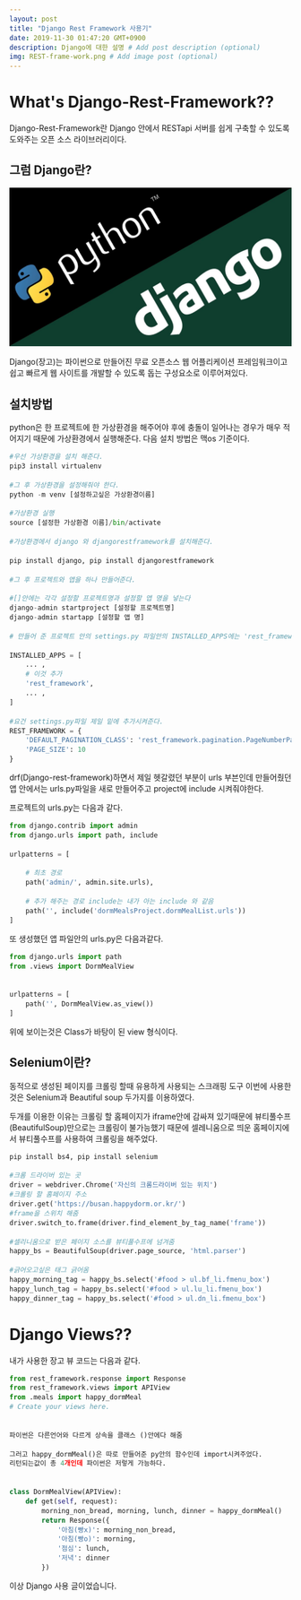 ```yaml
---
layout: post
title: "Django Rest Framework 사용기"
date: 2019-11-30 01:47:20 GMT+0900
description: Django에 대한 설명 # Add post description (optional)
img: REST-frame-work.png # Add image post (optional)
---
```


# What's Django-Rest-Framework??

Django-Rest-Framework란 Django 안에서 RESTapi 서버를 쉽게 구축할 수 있도록 도와주는 오픈 소스 라이브러리이다.

## 그럼 Django란?

![Django](../assets/img/django.jpeg)

Django(장고)는 파이썬으로 만들어진 무료 오픈소스 웹 어플리케이션 프레임워크이고 쉽고 빠르게 웹 사이트를 개발할 수 있도록 돕는 구성요소로 이루어져있다.

## 설치방법

python은 한 프로젝트에 한 가상환경을 해주어야 후에 충돌이 일어나는 경우가 매우 적어지기 때문에 가상환경에서 실행해준다. 다음 설치 방법은 맥os 기준이다.

```python
#우선 가상환경을 설치 해준다.
pip3 install virtualenv

#그 후 가상환경을 설정해줘야 한다.
python -m venv [설정하고싶은 가상환경이름]

#가상환경 실행
source [설정한 가상환경 이름]/bin/activate

#가상환경에서 django 와 djangorestframework를 설치해준다.

pip install django, pip install djangorestframework

#그 후 프로젝트와 앱을 하나 만들어준다.

#[]안에는 각각 설정할 프로젝트명과 설정할 앱 명을 넣는다
django-admin startproject [설정할 프로젝트명]
django-admin startapp [설정할 앱 명]

# 만들어 준 프로젝트 안의 settings.py 파일안의 INSTALLED_APPS에는 'rest_framework'를 추가시키고

INSTALLED_APPS = [
    ... ,
    # 이것 추가
    'rest_framework',
    ... ,
]

#요건 settings.py파일 제일 밑에 추가시켜준다.
REST_FRAMEWORK = {
    'DEFAULT_PAGINATION_CLASS': 'rest_framework.pagination.PageNumberPagination',
    'PAGE_SIZE': 10
}
```

drf(Django-rest-framework)하면서 제일 헷갈렸던 부분이 urls 부븐인데 만들어줬던 앱 안에서는 urls.py파일을 새로 만들어주고 project에 include 시켜줘야한다.

프로젝트의 urls.py는 다음과 같다.

```python
from django.contrib import admin
from django.urls import path, include

urlpatterns = [

    # 최초 경로
    path('admin/', admin.site.urls),

    # 추가 해주는 경로 include는 내가 아는 include 와 같음
    path('', include('dormMealsProject.dormMealList.urls'))
]
```

또 생성했던 앱 파일안의 urls.py은 다음과같다.

```python
from django.urls import path
from .views import DormMealView


urlpatterns = [
    path('', DormMealView.as_view())
]
```

위에 보이는것은 Class가 바탕이 된 view 형식이다.

## Selenium이란?

동적으로 생성된 페이지를 크롤링 할때 유용하게 사용되는 스크래핑 도구 이번에 사용한것은 Selenium과 Beautiful soup 두가지를 이용하였다.

두개를 이용한 이유는 크롤링 할 홈페이지가 iframe안에 감싸져 있기때문에 뷰티풀수프(BeautifulSoup)만으로는 크롤링이 불가능했기 때문에 셀레니움으로 띄운 홈페이지에서 뷰티풀수프를 사용하여 크롤링을 해주었다.

```python
pip install bs4, pip install selenium

#크롬 드라이버 있는 곳
driver = webdriver.Chrome('자신의 크롬드라이버 있는 위치')
#크롤링 할 홈페이지 주소
driver.get('https://busan.happydorm.or.kr/')
#frame을 스위치 해줌
driver.switch_to.frame(driver.find_element_by_tag_name('frame'))

#셀리니움으로 받은 페이지 소스를 뷰티풀수프에 넘겨줌
happy_bs = BeautifulSoup(driver.page_source, 'html.parser')

#긁어오고싶은 태그 긁어옴
happy_morning_tag = happy_bs.select('#food > ul.bf_li.fmenu_box')
happy_lunch_tag = happy_bs.select('#food > ul.lu_li.fmenu_box')
happy_dinner_tag = happy_bs.select('#food > ul.dn_li.fmenu_box')
```

# Django Views??

내가 사용한 장고 뷰 코드는 다음과 같다.

```python
from rest_framework.response import Response
from rest_framework.views import APIView
from .meals import happy_dormMeal
# Create your views here.


파이썬은 다른언어와 다르게 상속을 클래스 ()안에다 해줌

그러고 happy_dormMeal()은 따로 만들어준 py안의 함수인데 import시켜주었다.
리턴되는값이 총 4개인데 파이썬은 저렇게 가능하다.


class DormMealView(APIView):
    def get(self, request):
        morning_non_bread, morning, lunch, dinner = happy_dormMeal()
        return Response({
            '아침(빵x)': morning_non_bread,
            '아침(빵o)': morning,
            '점심': lunch,
            '저녁': dinner
        })
```

이상 Django 사용 글이었습니다.
